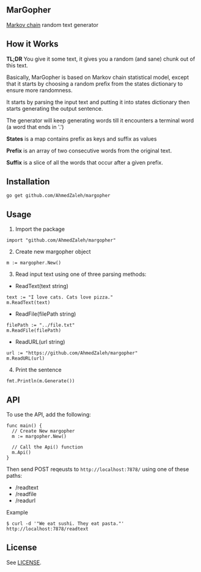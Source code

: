 MarGopher
---

[Markov chain](http://www.wikiwand.com/en/Markov_chain) random text generator

## How it Works

**TL;DR** You give it some text, it gives you a random (and sane) chunk out of this text.

Basically, MarGopher is based on Markov chain statistical model, except that it 
starts by choosing a random prefix from the states dictionary to ensure more 
randomness.

It starts by parsing the input text and putting it into states dictionary then 
starts generating the output sentence.

The generator will keep generating words till it encounters a terminal word (a 
word that ends in '.')

**States** is a map contains prefix as keys and suffix as values

**Prefix** is an array of two consecutive words from the original text.

**Suffix** is a slice of all the words that occur after a given prefix.


## Installation

```
go get github.com/AhmedZaleh/margopher
```

## Usage

1. Import the package

  ```
  import "github.com/AhmedZaleh/margopher"
  ```

2. Create new margopher object

  ```
  m := margopher.New()
  ```

3. Read input text using one of three parsing methods:

  - ReadText(text string)

  ```
  text := "I love cats. Cats love pizza."
  m.ReadText(text)
  ```

  - ReadFile(filePath string)

  ```
  filePath := "../file.txt"
  m.ReadFile(filePath)
  ```

  - ReadURL(url string)

  ```
  url := "https://github.com/AhmedZaleh/margopher"
  m.ReadURL(url)
  ```

4. Print the sentence

  ```
  fmt.Println(m.Generate())
  ```

## API

To use the API, add the following:

  ```
  func main() {
    // Create New margopher
    m := margopher.New()
    
    // Call the Api() function
    m.Api()
  }
  ```

Then send POST reqeusts to ```http://localhost:7878/``` using one of these paths:

  - /readtext
  - /readfile
  - /readurl

Example
  
  ```
  $ curl -d '"We eat sushi. They eat pasta."' http://localhost:7878/readtext
  ```

## License

See [LICENSE](https://github.com/AhmedZaleh/margopher/blob/master/LICENSE).
